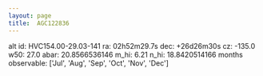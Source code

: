 ```yaml
---
layout: page
title:  AGC122836
--- 
```

alt id: HVC154.00-29.03-141
ra: 02h52m29.7s
dec: +26d26m30s
cz: -135.0
w50: 27.0
abar: 20.8566536146
m_hi: 6.21
n_hi: 18.8420514166
months observable: ['Jul', 'Aug', 'Sep', 'Oct', 'Nov', 'Dec']

